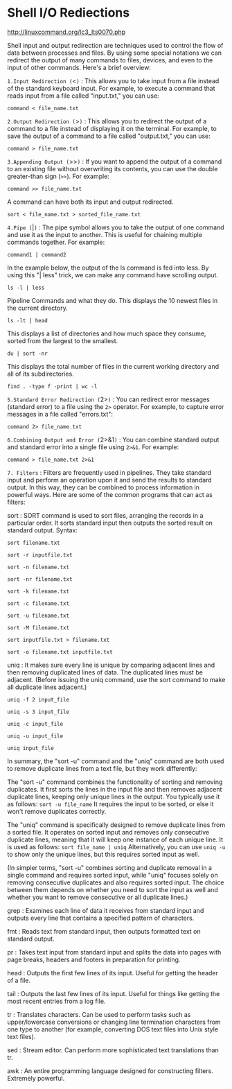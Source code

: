 # Shell I/O Rediections

http://linuxcommand.org/lc3_lts0070.php

Shell input and output redirection are techniques used to control the flow of data between processes and files. By using some special notations we can redirect the output of many commands to files, devices, and even to the input of other commands.
Here's a brief overview:

`1.Input Redirection (`<`)` : This allows you to take input from a file instead of the standard keyboard input. For example, to execute a command that reads input from a file called "input.txt," you can use:

   ```
   command < file_name.txt
   ```

`2.Output Redirection (`>`)` : This allows you to redirect the output of a command to a file instead of displaying it on the terminal. For example, to save the output of a command to a file called "output.txt," you can use:

   ```
   command > file_name.txt
   ```

`3.Appending Output (`>>`)` : If you want to append the output of a command to an existing file without overwriting its contents, you can use the double greater-than sign (`>>`). For example:

   ```
   command >> file_name.txt
   ```
A command can have both its input and output redirected.

   ```
sort < file_name.txt > sorted_file_name.txt
   ```

`4.Pipe (`|`)` : The pipe symbol allows you to take the output of one command and use it as the input to another. This is useful for chaining multiple commands together. For example:

   ```
   command1 | command2
   ```
In the example below, the output of the ls command is fed into less. By using this "| less" trick, we can make any command have scrolling output.
   
   ```
   ls -l | less
   ```

Pipeline Commands and what they do.
This displays the 10 newest files in the current directory.
   ```
   ls -lt | head
   ```

This displays a list of directories and how much space they consume, sorted from the largest to the smallest.
   ```
   du | sort -nr
   ```

This  displays the total number of files in the current working directory and all of its subdirectories.
   ```
   find . -type f -print | wc -l
   ```

`5.Standard Error Redirection (`2>`)` : You can redirect error messages (standard error) to a file using the `2>` operator. For example, to capture error messages in a file called "errors.txt":

   ```
   command 2> file_name.txt
   ```

`6.Combining Output and Error (`2>&1`)` : You can combine standard output and standard error into a single file using `2>&1`. For example:

   ```
   command > file_name.txt 2>&1
   ```

`7. Filters` : Filters are frequently used in pipelines. They take standard input and perform an operation upon it and send the results to standard output. In this way, they can be combined to process information in powerful ways. Here are some of the common programs that can act as filters:

sort : SORT command is used to sort files, arranging the records in a particular order. It sorts standard input then outputs the sorted result on standard output. Syntax:
   ```
   sort filename.txt
   ```
   ```
   sort -r inputfile.txt
   ```
   ```
   sort -n filename.txt
   ```
   ```
   sort -nr filename.txt
   ```
   ```
   sort -k filename.txt
   ```
   ```
   sort -c filename.txt
   ```
   ```
   sort -u filename.txt
   ```
   ```
   sort -M filename.txt
   ```
   ```
   sort inputfile.txt > filename.txt
   ```
   ```
   sort -o filename.txt inputfile.txt
   ```

uniq : It makes sure every line is unique by comparing adjacent lines and then removing duplicated lines of data. The duplicated lines must be adjacent. (Before issuing the uniq command, use the sort command to make all duplicate lines adjacent.)
   ```
   uniq -f 2 input_file
   ```
   ```
   uniq -s 3 input_file
   ```
   ```
   uniq -c input_file
   ```
   ```
   uniq -u input_file
   ```
   ```
   uniq input_file
   ```

In summary, the "sort -u" command and the "uniq" command are both used to remove duplicate lines from a text file, but they work differently:

The "sort -u" command combines the functionality of sorting and removing duplicates. It first sorts the lines in the input file and then removes adjacent duplicate lines, keeping only unique lines in the output.
You typically use it as follows: `sort -u file_name`
It requires the input to be sorted, or else it won't remove duplicates correctly.

The "uniq" command is specifically designed to remove duplicate lines from a sorted file. It operates on sorted input and removes only consecutive duplicate lines, meaning that it will keep one instance of each unique line. It is used as follows: `sort file_name | uniq`
Alternatively, you can use `uniq -u` to show only the unique lines, but this requires sorted input as well.

(In simpler terms, "sort -u" combines sorting and duplicate removal in a single command and requires sorted input, while "uniq" focuses solely on removing consecutive duplicates and also requires sorted input. The choice between them depends on whether you need to sort the input as well and whether you want to remove consecutive or all duplicate lines.)

grep : Examines each line of data it receives from standard input and outputs every line that contains a specified pattern of characters.

fmt : Reads text from standard input, then outputs formatted text on standard output.

pr : Takes text input from standard input and splits the data into pages with page breaks, headers and footers in preparation for printing.

head : Outputs the first few lines of its input. Useful for getting the header of a file.

tail : Outputs the last few lines of its input. Useful for things like getting the most recent entries from a log file.

tr : Translates characters. Can be used to perform tasks such as upper/lowercase conversions or changing line termination characters from one type to another (for example, converting DOS text files into Unix style text files).

sed : Stream editor. Can perform more sophisticated text translations than tr.

awk : An entire programming language designed for constructing filters. Extremely powerful.
